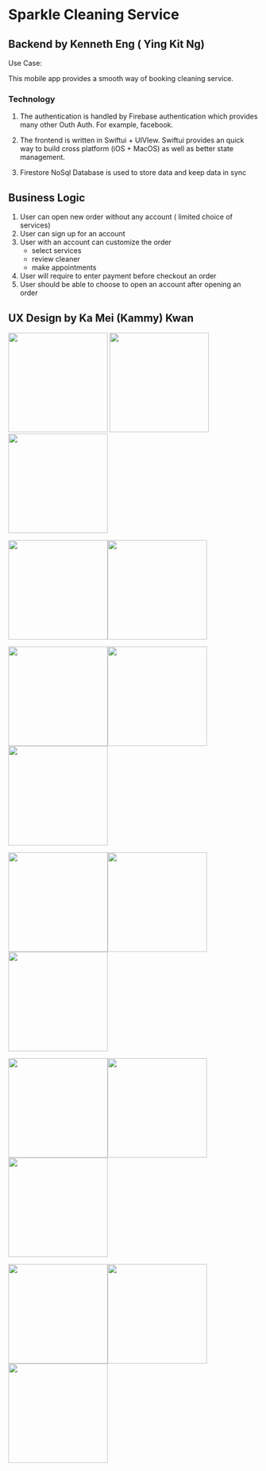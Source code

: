 #  Sparkle Cleaning Service 

## Backend by Kenneth Eng ( Ying Kit Ng)

Use Case:

This mobile app provides a smooth way of booking cleaning service. 

### Technology 

1. The authentication is handled by Firebase authentication which provides many other Outh Auth. For example, facebook. 

2. The frontend is written in Swiftui + UIVIew. Swiftui provides an quick way to build cross platform (iOS + MacOS) as well as better state management. 

3. Firestore NoSql Database is used to store data and keep data in  sync 


## Business Logic 

1. User can open new order without any account ( limited choice of services)
2. User can sign up for an account 
3. User with an account can customize the order 
    * select  services 
    * review cleaner
    * make appointments
4. User will require to enter payment before checkout an order
5. User should be able to choose to open an account after opening an order


## UX Design  by Ka Mei (Kammy) Kwan


<img src="https://github.com/kent5i5/SparkleCleaningService/blob/main/doc/home.png" width="200" > <img src="https://github.com/kent5i5/SparkleCleaningService/blob/main/doc/home2.png" width="200" ><img src="https://github.com/kent5i5/SparkleCleaningService/blob/main/doc/home3.png" width="200" >

<img src="https://github.com/kent5i5/SparkleCleaningService/blob/main/doc/login.png" width="200" ><img src="https://github.com/kent5i5/SparkleCleaningService/blob/main/doc/starting.png" width="200" >

<img src="https://github.com/kent5i5/SparkleCleaningService/blob/main/doc/calender.png" width="200" ><img src="https://github.com/kent5i5/SparkleCleaningService/blob/main/doc/profile.png" width="200" ><img src="https://github.com/kent5i5/SparkleCleaningService/blob/main/doc/settings.png" width="200" >

<img src="https://github.com/kent5i5/SparkleCleaningService/blob/main/doc/select_service1.png" width="200" ><img src="https://github.com/kent5i5/SparkleCleaningService/blob/main/doc/select_service2.png" width="200" ><img src="https://github.com/kent5i5/SparkleCleaningService/blob/main/doc/select_service3.png" width="200" >

<img src="https://github.com/kent5i5/SparkleCleaningService/blob/main/doc/select_service4.png" width="200" ><img src="https://github.com/kent5i5/SparkleCleaningService/blob/main/doc/select_service5.png" width="200" ><img src="https://github.com/kent5i5/SparkleCleaningService/blob/main/doc/select_service6.png" width="200" >

<img src="https://github.com/kent5i5/SparkleCleaningService/blob/main/doc/select_service7.png" width="200" ><img src="https://github.com/kent5i5/SparkleCleaningService/blob/main/doc/select_service8.png" width="200" ><img src="https://github.com/kent5i5/SparkleCleaningService/blob/main/doc/select_service9.png" width="200" >







